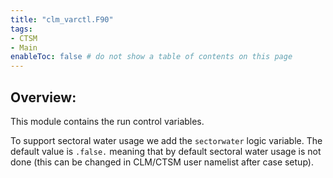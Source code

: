 ```yaml
---
title: "clm_varctl.F90"
tags:
- CTSM
- Main
enableToc: false # do not show a table of contents on this page
---
```


## Overview:
This module contains the run control variables.

To support sectoral water usage we add the `sectorwater` logic variable.
The default value is `.false.` meaning that by default sectoral water usage is not done (this can be changed in CLM/CTSM user namelist after case setup).